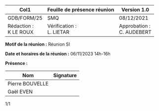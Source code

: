 |Col1|Feuille de présence réunion|Version 1.0|
|---|---|---|
|GDB/FORM/25|SMQ|08/12/2021|
|Rédaction :<br>K LE ROUX|Vérification :<br>L. LIETAR|Approbation :<br>C. AUDEBERT|


**Motif de la réunion :** Réunion SI

**Date et horaires de la réunion :** 06/11/2023 14h-16h

**Présence :**


|Nom|Signature|
|---|---|
|Pierre BOUVELLE||
|Gaël EVEN||


1/1

